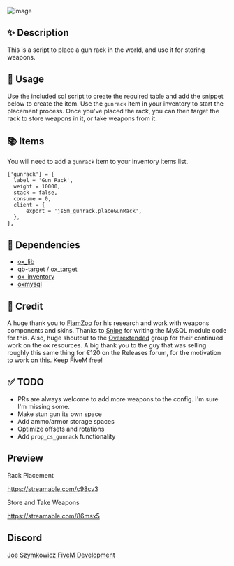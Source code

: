 ![image](https://github.com/JoeSzymkowiczFiveM/js5m_gunrack/assets/70592880/2bf98aaa-6a64-4bad-b905-38d7dad4d09f)
## ✨ Description
This is a script to place a gun rack in the world, and use it for storing weapons.

## 👀 Usage
Use the included sql script to create the required table and add the snippet below to create the item. Use the `gunrack` item in your inventory to start the placement process. Once you've placed the rack, you can then target the rack to store weapons in it, or take weapons from it.

## 📚 Items
You will need to add a `gunrack` item to your inventory items list.

```
['gunrack'] = {
  label = 'Gun Rack',
  weight = 10000,
  stack = false,
  consume = 0,
  client = {
      export = 'js5m_gunrack.placeGunRack',
  },
},
```

## 🔗 Dependencies
- [ox_lib](https://github.com/overextended/ox_lib)
- qb-target / [ox_target](https://github.com/overextended/ox_target)
- [ox_inventory](https://github.com/overextended/ox_inventory)
- [oxmysql](https://github.com/overextended/oxmysql)

## 👐 Credit
A huge thank you to [FjamZoo](https://github.com/FjamZoo) for his research and work with weapons components and skins. Thanks to [Snipe](https://github.com/pushkart2) for writing the MySQL module code for this. Also, huge shoutout to the [Overextended](https://github.com/overextended) group for their continued work on the ox resources. A big thank you to the guy that was selling roughly this same thing for €120 on the Releases forum, for the motivation to work on this. Keep FiveM free!


## ✅ TODO
- PRs are always welcome to add more weapons to the config. I'm sure I'm missing some.
- Make stun gun its own space
- Add ammo/armor storage spaces
- Optimize offsets and rotations
- Add `prop_cs_gunrack` functionality


## Preview
Rack Placement

https://streamable.com/c98cv3

Store and Take Weapons

https://streamable.com/86msx5

## Discord
[Joe Szymkowicz FiveM Development](https://discord.gg/5vPGxyCB4z)
